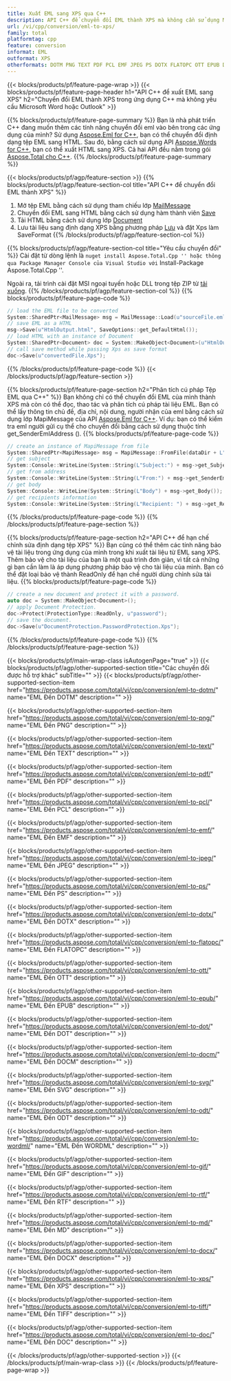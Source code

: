 ```yaml
---
title: Xuất EML sang XPS qua C++
description: API C++ để chuyển đổi EML thành XPS mà không cần sử dụng Microsoft Word hoặc Outlook
url: /vi/cpp/conversion/eml-to-xps/
family: total
platformtag: cpp
feature: conversion
informat: EML
outformat: XPS
otherformats: DOTM PNG TEXT PDF PCL EMF JPEG PS DOTX FLATOPC OTT EPUB DOT DOCM SVG ODT WORDML GIF RTF MD DOCX BMP TIFF DOC
---
```

{{< blocks/products/pf/feature-page-wrap >}}
{{< blocks/products/pf/feature-page-header h1="API C++ để xuất EML sang XPS" h2="Chuyển đổi EML thành XPS trong ứng dụng C++ mà không yêu cầu Microsoft Word hoặc Outlook" >}}

{{% blocks/products/pf/feature-page-summary %}}
Bạn là nhà phát triển C++ đang muốn thêm các tính năng chuyển đổi eml vào bên trong các ứng dụng của mình? Sử dụng [Aspose.Eml for C++](https://products.aspose.com/eml/cpp/), bạn có thể chuyển đổi định dạng tệp EML sang HTML. Sau đó, bằng cách sử dụng API [Aspose.Words for C++](https://products.aspose.com/words/cpp/), bạn có thể xuất HTML sang XPS. Cả hai API đều nằm trong gói [Aspose.Total cho C++](https://products.aspose.com/total/cpp/). 
{{% /blocks/products/pf/feature-page-summary  %}}

{{< blocks/products/pf/agp/feature-section >}}
{{% blocks/products/pf/agp/feature-section-col title="API C++ để chuyển đổi EML thành XPS" %}}
1. Mở tệp EML bằng cách sử dụng tham chiếu lớp [MailMessage](https://reference.aspose.com/eml/cpp/class/aspose.eml.mail_message)
2. Chuyển đổi EML sang HTML bằng cách sử dụng hàm thành viên [Save](https://reference.aspose.com/eml/cpp/class/aspose.eml.mail_message#a7e7c6b50c8db5a8bcc6934db02b4a786)
3. Tải HTML bằng cách sử dụng lớp [Document](https://reference.aspose.com/words/cpp/class/aspose.words.document)
4. Lưu tài liệu sang định dạng XPS bằng phương pháp [Lưu](https://reference.aspose.com/words/cpp/class/aspose.words.document#save_string_saveformat) và đặt Xps làm SaveFormat
{{% /blocks/products/pf/agp/feature-section-col %}}

{{% blocks/products/pf/agp/feature-section-col title="Yêu cầu chuyển đổi" %}}
Cài đặt từ dòng lệnh là `` nuget install Aspose.Total.Cpp '' hoặc thông qua Package Manager Console của Visual Studio với `` Install-Package Aspose.Total.Cpp ''.

Ngoài ra, tải trình cài đặt MSI ngoại tuyến hoặc DLL trong tệp ZIP từ [tải xuống](https://downloads.aspose.com/total/cpp).
{{% /blocks/products/pf/agp/feature-section-col %}}
{{% blocks/products/pf/feature-page-code %}}

```cpp
// load the EML file to be converted
System::SharedPtr<MailMessage> msg = MailMessage::Load(u"sourceFile.eml");
// save EML as a HTML 
msg->Save(u"HtmlOutput.html", SaveOptions::get_DefaultHtml());  
// load HTML with an instance of Document
System::SharedPtr<Document> doc = System::MakeObject<Document>(u"HtmlOutput.html");
// call save method while passing Xps as save format
doc->Save(u"convertedFile.Xps");
```

{{% /blocks/products/pf/feature-page-code %}}
{{< /blocks/products/pf/agp/feature-section >}}

{{% blocks/products/pf/feature-page-section  h2="Phân tích cú pháp Tệp EML qua C++" %}}
Bạn không chỉ có thể chuyển đổi EML của mình thành XPS mà còn có thể đọc, thao tác và phân tích cú pháp tài liệu EML. Bạn có thể lấy thông tin chủ đề, địa chỉ, nội dung, người nhận của eml bằng cách sử dụng lớp MapiMessage của API [Aspose.Eml for C++](https://products.aspose.com/eml/cpp/). Ví dụ: bạn có thể kiểm tra eml người gửi cụ thể cho chuyển đổi bằng cách sử dụng thuộc tính get_SenderEmlAddress ().
{{% blocks/products/pf/feature-page-code %}}

```cpp
// create an instance of MapiMessage from file
System::SharedPtr<MapiMessage> msg = MapiMessage::FromFile(dataDir + L"message.eml");
// get subject
System::Console::WriteLine(System::String(L"Subject:") + msg->get_Subject());
// get from address
System::Console::WriteLine(System::String(L"From:") + msg->get_SenderEmlAddress());
// get body
System::Console::WriteLine(System::String(L"Body") + msg->get_Body());
// get recipients information
System::Console::WriteLine(System::String(L"Recipient: ") + msg->get_Recipients());
```
{{% /blocks/products/pf/feature-page-code  %}}
{{% /blocks/products/pf/feature-page-section %}}

{{% blocks/products/pf/feature-page-section  h2="API C++ để hạn chế chỉnh sửa định dạng tệp XPS" %}}
Bạn cũng có thể thêm các tính năng bảo vệ tài liệu trong ứng dụng của mình trong khi xuất tài liệu từ EML sang XPS. Thêm bảo vệ cho tài liệu của bạn là một quá trình đơn giản, vì tất cả những gì bạn cần làm là áp dụng phương pháp bảo vệ cho tài liệu của mình. Bạn có thể đặt loại bảo vệ thành ReadOnly để hạn chế người dùng chỉnh sửa tài liệu.
{{% blocks/products/pf/feature-page-code %}}

```cpp
// create a new document and protect it with a password.
auto doc = System::MakeObject<Document>();
// apply Document Protection.
doc->Protect(ProtectionType::ReadOnly, u"password");
// save the document.
doc->Save(u"DocumentProtection.PasswordProtection.Xps");
```
{{% /blocks/products/pf/feature-page-code  %}}
{{% /blocks/products/pf/feature-page-section %}}

{{< blocks/products/pf/main-wrap-class isAutogenPage="true" >}}
{{< blocks/products/pf/agp/other-supported-section title="Các chuyển đổi được hỗ trợ khác" subTitle="" >}}
{{< blocks/products/pf/agp/other-supported-section-item href="https://products.aspose.com/total/vi/cpp/conversion/eml-to-dotm/" name="EML Đến DOTM" description="" >}}

{{< blocks/products/pf/agp/other-supported-section-item href="https://products.aspose.com/total/vi/cpp/conversion/eml-to-png/" name="EML Đến PNG" description="" >}}

{{< blocks/products/pf/agp/other-supported-section-item href="https://products.aspose.com/total/vi/cpp/conversion/eml-to-text/" name="EML Đến TEXT" description="" >}}

{{< blocks/products/pf/agp/other-supported-section-item href="https://products.aspose.com/total/vi/cpp/conversion/eml-to-pdf/" name="EML Đến PDF" description="" >}}

{{< blocks/products/pf/agp/other-supported-section-item href="https://products.aspose.com/total/vi/cpp/conversion/eml-to-pcl/" name="EML Đến PCL" description="" >}}

{{< blocks/products/pf/agp/other-supported-section-item href="https://products.aspose.com/total/vi/cpp/conversion/eml-to-emf/" name="EML Đến EMF" description="" >}}

{{< blocks/products/pf/agp/other-supported-section-item href="https://products.aspose.com/total/vi/cpp/conversion/eml-to-jpeg/" name="EML Đến JPEG" description="" >}}

{{< blocks/products/pf/agp/other-supported-section-item href="https://products.aspose.com/total/vi/cpp/conversion/eml-to-ps/" name="EML Đến PS" description="" >}}

{{< blocks/products/pf/agp/other-supported-section-item href="https://products.aspose.com/total/vi/cpp/conversion/eml-to-dotx/" name="EML Đến DOTX" description="" >}}

{{< blocks/products/pf/agp/other-supported-section-item href="https://products.aspose.com/total/vi/cpp/conversion/eml-to-flatopc/" name="EML Đến FLATOPC" description="" >}}

{{< blocks/products/pf/agp/other-supported-section-item href="https://products.aspose.com/total/vi/cpp/conversion/eml-to-ott/" name="EML Đến OTT" description="" >}}

{{< blocks/products/pf/agp/other-supported-section-item href="https://products.aspose.com/total/vi/cpp/conversion/eml-to-epub/" name="EML Đến EPUB" description="" >}}

{{< blocks/products/pf/agp/other-supported-section-item href="https://products.aspose.com/total/vi/cpp/conversion/eml-to-dot/" name="EML Đến DOT" description="" >}}

{{< blocks/products/pf/agp/other-supported-section-item href="https://products.aspose.com/total/vi/cpp/conversion/eml-to-docm/" name="EML Đến DOCM" description="" >}}

{{< blocks/products/pf/agp/other-supported-section-item href="https://products.aspose.com/total/vi/cpp/conversion/eml-to-svg/" name="EML Đến SVG" description="" >}}

{{< blocks/products/pf/agp/other-supported-section-item href="https://products.aspose.com/total/vi/cpp/conversion/eml-to-odt/" name="EML Đến ODT" description="" >}}

{{< blocks/products/pf/agp/other-supported-section-item href="https://products.aspose.com/total/vi/cpp/conversion/eml-to-wordml/" name="EML Đến WORDML" description="" >}}

{{< blocks/products/pf/agp/other-supported-section-item href="https://products.aspose.com/total/vi/cpp/conversion/eml-to-gif/" name="EML Đến GIF" description="" >}}

{{< blocks/products/pf/agp/other-supported-section-item href="https://products.aspose.com/total/vi/cpp/conversion/eml-to-rtf/" name="EML Đến RTF" description="" >}}

{{< blocks/products/pf/agp/other-supported-section-item href="https://products.aspose.com/total/vi/cpp/conversion/eml-to-md/" name="EML Đến MD" description="" >}}

{{< blocks/products/pf/agp/other-supported-section-item href="https://products.aspose.com/total/vi/cpp/conversion/eml-to-docx/" name="EML Đến DOCX" description="" >}}

{{< blocks/products/pf/agp/other-supported-section-item href="https://products.aspose.com/total/vi/cpp/conversion/eml-to-xps/" name="EML Đến XPS" description="" >}}

{{< blocks/products/pf/agp/other-supported-section-item href="https://products.aspose.com/total/vi/cpp/conversion/eml-to-tiff/" name="EML Đến TIFF" description="" >}}

{{< blocks/products/pf/agp/other-supported-section-item href="https://products.aspose.com/total/vi/cpp/conversion/eml-to-doc/" name="EML Đến DOC" description="" >}}


{{< /blocks/products/pf/agp/other-supported-section >}}
{{< /blocks/products/pf/main-wrap-class >}}
{{< /blocks/products/pf/feature-page-wrap >}}